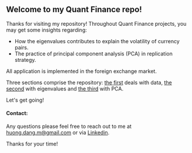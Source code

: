 ## Welcome to my Quant Finance repo!

Thanks for visiting my repository! Throughout Quant Finance projects, you may get some insights regarding:
- How the eigenvalues contributes to explain the volatility of currency pairs.
- The practice of principal component analysis (PCA) in replication strategy. 

All application is implemented in the foreign exchange market. 

Three sections comprise the repository: [the first](https://github.com/huongmdang/QuantFinance/tree/main/FXData) deals with data, [the second](https://github.com/huongmdang/QuantFinance/tree/main/Eigenvalues) with eigenvalues and [the third](https://github.com/huongmdang/QuantFinance/tree/main/PCA) with PCA. 

Let's get going!

#### Contact:
Any questions please feel free to reach out to me at huong.dang.m@gmail.com or via [Linkedin](https://www.linkedin.com/in/huong-dang-bb589521/). 

Thanks for your time!

